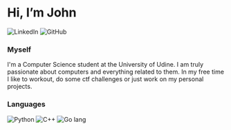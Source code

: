 # Hi, I’m John

![LinkedIn](https://img.shields.io/badge/LinkedIn%20-%20black?style=for-the-badge&logo=linkedin&labelColor=303030&color=EBEBEB&cacheSeconds=3600&link=https%3A%2F%2Fwww.linkedin.com%2Fin%2Fjohn-toniutti)
![GitHub](https://img.shields.io/badge/GitHub%20-%20black?style=for-the-badge&logo=github&labelColor=303030&color=EBEBEB&cacheSeconds=3600&link=https%3A%2F%2Fgithub.com%2Fjotonedev)

### Myself

I'm a Computer Science student at the University of Udine. I am truly passionate about computers and everything related to them.
In my free time I like to workout, do some ctf challenges or just work on my personal projects.

### Languages

![Python](https://img.shields.io/badge/python%20-%20black?style=for-the-badge&logo=python&logoColor=white&labelColor=303030&color=EBEBEB&cacheSeconds=3600)
![C++](https://img.shields.io/badge/cpp%20-%20black?style=for-the-badge&logo=cplusplus&logoColor=white&labelColor=303030&color=EBEBEB&cacheSeconds=3600)
![Go lang](https://img.shields.io/badge/golang%20-%20black?style=for-the-badge&logo=go&logoColor=white&labelColor=303030&color=EBEBEB&cacheSeconds=3600)
